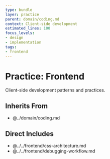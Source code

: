 ```yaml
---
type: bundle
layer: practice
parent: domain/coding.md
context: Client-side development
estimated_lines: 100
focus_levels:
- design
- implementation
tags:
- frontend
---
```

# Practice: Frontend

Client-side development patterns and practices.

## Inherits From
- @../domain/coding.md

## Direct Includes
- @../../frontend/css-architecture.md
- @../../frontend/debugging-workflow.md